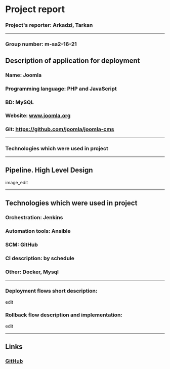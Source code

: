 # Project report

### Project's reporter: Arkadzi, Tarkan

---

### Group number: m-sa2-16-21

## Description of application for deployment

### Name: Joomla

### Programming language: PHP and JavaScript

### BD: MySQL

### Website: www.joomla.org

### Git: https://github.com/joomla/joomla-cms

---

### Technologies which were used in project

---

## Pipeline. High Level Design

image_edit

---

## Technologies which were used in project

### Orchestration: Jenkins

### Automation tools: Ansible

### SCM: GitHub

### CI description: by schedule

### Other: Docker, Mysql

---

### Deployment flows short description:

edit

### Rollback flow description and implementation:

edit

---

## Links

 ### [GitHub](https://github.com/arkadzit/project.git)